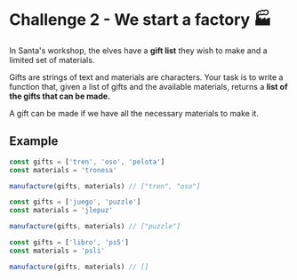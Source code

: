 # Challenge 2 - We start a factory 🏭

In Santa's workshop, the elves have a **gift list** they wish to make and a limited set of materials.

Gifts are strings of text and materials are characters. Your task is to write a function that, given a list of gifts and the available materials, returns a **list of the gifts that can be made.**

A gift can be made if we have all the necessary materials to make it.


## Example
```ts
const gifts = ['tren', 'oso', 'pelota']
const materials = 'tronesa'

manufacture(gifts, materials) // ["tren", "oso"]

const gifts = ['juego', 'puzzle']
const materials = 'jlepuz'

manufacture(gifts, materials) // ["puzzle"]

const gifts = ['libro', 'ps5']
const materials = 'psli'

manufacture(gifts, materials) // []
```
